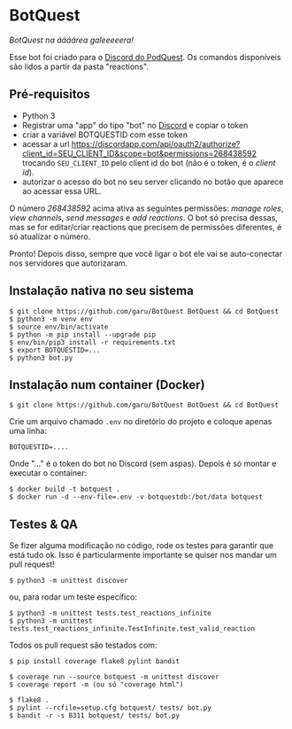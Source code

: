 BotQuest
=========

*BotQuest na áááárea galeeeeera!*

Esse bot foi criado para o [Discord do PodQuest](https://discord.gg/6Wrnttn).
Os comandos disponíveis são lidos a partir da pasta "reactions".


Pré-requisitos
--------------

* Python 3
* Registrar uma "app" do tipo "bot" no [Discord](https://discordapp.com/developers) e copiar o token
* criar a variável BOTQUESTID com esse token
* acessar a url https://discordapp.com/api/oauth2/authorize?client_id=SEU_CLIENT_ID&scope=bot&permissions=268438592
  trocando `SEU_CLIENT_ID` pelo client id do bot (não é o token, é o *client id*).
* autorizar o acesso do bot no seu server clicando no botão que aparece ao acessar essa URL.

O número *268438592* acima ativa as seguintes permissões: *manage roles*, *view channels*, *send messages*
e *add reactions*. O bot só precisa dessas, mas se for editar/criar reactions que precisem de permissões diferentes, é só atualizar o número.

Pronto! Depois disso, sempre que você ligar o bot ele vai se auto-conectar nos servidores que autorizaram.


Instalação nativa no seu sistema
--------------------------------

    $ git clone https://github.com/garu/BotQuest BotQuest && cd BotQuest
    $ python3 -m venv env
    $ source env/bin/activate
    $ python -m pip install --upgrade pip
    $ env/bin/pip3 install -r requirements.txt
    $ export BOTQUESTID=...
    $ python3 bot.py


Instalação num container (Docker)
---------------------------------

    $ git clone https://github.com/garu/BotQuest BotQuest && cd BotQuest

Crie um arquivo chamado `.env` no diretório do projeto e coloque apenas uma linha:

    BOTQUESTID=....

Onde "..." é o token do bot no Discord (sem aspas). Depois é só montar e executar o container:

    $ docker build -t botquest .
    $ docker run -d --env-file=.env -v botquestdb:/bot/data botquest


Testes & QA
-----------

Se fizer alguma modificação no código, rode os testes para garantir que está tudo ok. Isso é particularmente importante se quiser nos mandar um pull request!

    $ python3 -m unittest discover

ou, para rodar um teste específico:

    $ python3 -m unittest tests.test_reactions_infinite
    $ python3 -m unittest tests.test_reactions_infinite.TestInfinite.test_valid_reaction

Todos os pull request são testados com:

    $ pip install coverage flake8 pylint bandit

    $ coverage run --source botquest -m unittest discover
    $ coverage report -m (ou só "coverage html")

    $ flake8 .
    $ pylint --rcfile=setup.cfg botquest/ tests/ bot.py
    $ bandit -r -s B311 botquest/ tests/ bot.py
